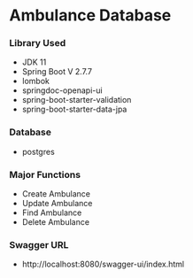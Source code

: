 # Ambulance Database

### Library Used
- JDK 11
- Spring Boot V 2.7.7
- lombok
- springdoc-openapi-ui
- spring-boot-starter-validation
- spring-boot-starter-data-jpa

### Database
- postgres

### Major Functions
- Create Ambulance
- Update Ambulance
- Find Ambulance
- Delete Ambulance


### Swagger URL
- http://localhost:8080/swagger-ui/index.html